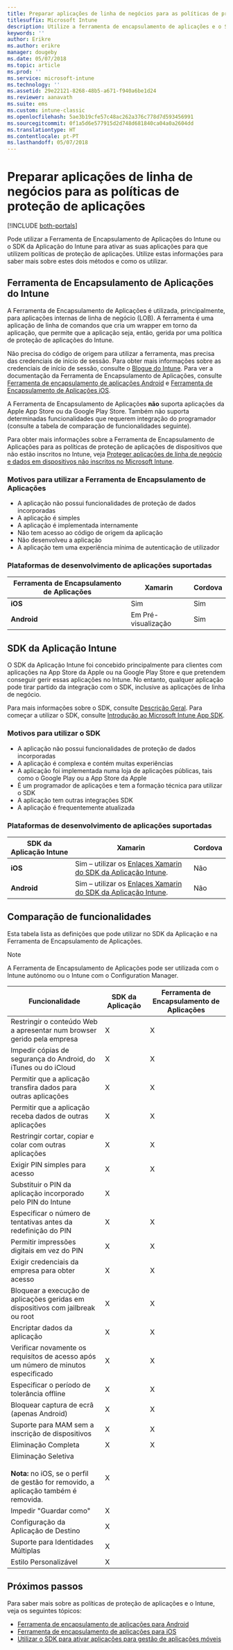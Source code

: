 ```yaml
---
title: Preparar aplicações de linha de negócios para as políticas de proteção de aplicações
titlesuffix: Microsoft Intune
description: Utilize a ferramenta de encapsulamento de aplicações e o SDK da Aplicação para permitir que as suas aplicações de linha de negócios personalizadas utilizem políticas de proteção de aplicações no Microsoft Intune.
keywords: ''
author: Erikre
ms.author: erikre
manager: dougeby
ms.date: 05/07/2018
ms.topic: article
ms.prod: ''
ms.service: microsoft-intune
ms.technology: ''
ms.assetid: 29e22121-8268-48b5-a671-f940a6be1d24
ms.reviewer: aanavath
ms.suite: ems
ms.custom: intune-classic
ms.openlocfilehash: 5ae3b19cfe57c48ac262a376c778d7d593456991
ms.sourcegitcommit: 0f1a5d6e577915d2d748d681840ca04a0a2604dd
ms.translationtype: HT
ms.contentlocale: pt-PT
ms.lasthandoff: 05/07/2018
---
```

# <a name="prepare-line-of-business-apps-for-app-protection-policies"></a>Preparar aplicações de linha de negócios para as políticas de proteção de aplicações

[!INCLUDE [both-portals](./includes/note-for-both-portals.md)]

Pode utilizar a Ferramenta de Encapsulamento de Aplicações do Intune ou o SDK da Aplicação do Intune para ativar as suas aplicações para que utilizem políticas de proteção de aplicações. Utilize estas informações para saber mais sobre estes dois métodos e como os utilizar.

## <a name="intune-app-wrapping-tool"></a>Ferramenta de Encapsulamento de Aplicações do Intune
A Ferramenta de Encapsulamento de Aplicações é utilizada, principalmente, para aplicações internas de linha de negócio (LOB). A ferramenta é uma aplicação de linha de comandos que cria um wrapper em torno da aplicação, que permite que a aplicação seja, então, gerida por uma política de proteção de aplicações do Intune.

Não precisa do código de origem para utilizar a ferramenta, mas precisa das credenciais de início de sessão. Para obter mais informações sobre as credenciais de início de sessão, consulte o [Blogue do Intune](https://blogs.technet.microsoft.com/enterprisemobility/2015/02/25/how-to-obtain-the-prerequisites-for-the-intune-app-wrapping-tool-for-ios/). Para ver a documentação da Ferramenta de Encapsulamento de Aplicações, consulte [Ferramenta de encapsulamento de aplicações Android](app-wrapper-prepare-android.md) e [Ferramenta de Encapsulamento de Aplicações iOS](app-wrapper-prepare-ios.md).

A Ferramenta de Encapsulamento de Aplicações **não** suporta aplicações da Apple App Store ou da Google Play Store. Também não suporta determinadas funcionalidades que requerem integração do programador (consulte a tabela de comparação de funcionalidades seguinte).


Para obter mais informações sobre a Ferramenta de Encapsulamento de Aplicações para as políticas de proteção de aplicações de dispositivos que não estão inscritos no Intune, veja [Proteger aplicações de linha de negócio e dados em dispositivos não inscritos no Microsoft Intune](/intune-classic/deploy-use/protect-line-of-business-apps-and-data-on-devices-not-enrolled-in-microsoft-intune).

### <a name="reasons-to-use-the-app-wrapping-tool"></a>Motivos para utilizar a Ferramenta de Encapsulamento de Aplicações
* A aplicação não possui funcionalidades de proteção de dados incorporadas
* A aplicação é simples
* A aplicação é implementada internamente
* Não tem acesso ao código de origem da aplicação
* Não desenvolveu a aplicação
* A aplicação tem uma experiência mínima de autenticação de utilizador


### <a name="supported-app-development-platforms"></a>Plataformas de desenvolvimento de aplicações suportadas

|**Ferramenta de Encapsulamento de Aplicações** | **Xamarin** |**Cordova** |
|------|----|----|
|**iOS** |Sim|Sim|
|**Android**| Em Pré-visualização |Sim|

## <a name="intune-app-sdk"></a>SDK da Aplicação Intune
O SDK da Aplicação Intune foi concebido principalmente para clientes com aplicações na App Store da Apple ou na Google Play Store e que pretendem conseguir gerir essas aplicações no Intune. No entanto, qualquer aplicação pode tirar partido da integração com o SDK, inclusive as aplicações de linha de negócio.

Para mais informações sobre o SDK, consulte [Descrição Geral](app-sdk.md). Para começar a utilizar o SDK, consulte [Introdução ao Microsoft Intune App SDK](app-sdk-get-started.md).

### <a name="reasons-to-use-the-sdk"></a>Motivos para utilizar o SDK
* A aplicação não possui funcionalidades de proteção de dados incorporadas
* A aplicação é complexa e contém muitas experiências
* A aplicação foi implementada numa loja de aplicações públicas, tais como o Google Play ou a App Store da Apple
* É um programador de aplicações e tem a formação técnica para utilizar o SDK
* A aplicação tem outras integrações SDK
* A aplicação é frequentemente atualizada

### <a name="supported-app-development-platforms"></a>Plataformas de desenvolvimento de aplicações suportadas

|**SDK da Aplicação Intune** |**Xamarin** |**Cordova**
|------|----|----|
|**iOS**|Sim – utilizar os [Enlaces Xamarin do SDK da Aplicação Intune](app-sdk-xamarin.md).|Não|
|**Android**| Sim – utilizar os [Enlaces Xamarin do SDK da Aplicação Intune](app-sdk-xamarin.md).|Não|

## <a name="feature-comparison"></a>Comparação de funcionalidades
Esta tabela lista as definições que pode utilizar no SDK da Aplicação e na Ferramenta de Encapsulamento de Aplicações.

> [!NOTE]
> A Ferramenta de Encapsulamento de Aplicações pode ser utilizada com o Intune autónomo ou o Intune com o Configuration Manager.

|                                                         Funcionalidade                                                          | SDK da Aplicação | Ferramenta de Encapsulamento de Aplicações |
|--------------------------------------------------------------------------------------------------------------------------|---------|-------------------|
|                              Restringir o conteúdo Web a apresentar num browser gerido pela empresa                              |    X    |         X         |
|                                        Impedir cópias de segurança do Android, do iTunes ou do iCloud                                        |    X    |         X         |
|                                         Permitir que a aplicação transfira dados para outras aplicações                                         |    X    |         X         |
|                                        Permitir que a aplicação receba dados de outras aplicações                                         |    X    |         X         |
|                                      Restringir cortar, copiar e colar com outras aplicações                                       |    X    |         X         |
|                                              Exigir PIN simples para acesso                                               |    X    |         X         |
|                                         Substituir o PIN da aplicação incorporado pelo PIN do Intune                                         |    X    |                   |
|                                     Especificar o número de tentativas antes da redefinição do PIN                                      |    X    |         X         |
|                                             Permitir impressões digitais em vez do PIN                                             |    X    |         X         |
|                                         Exigir credenciais da empresa para obter acesso                                         |    X    |         X         |
|                             Bloquear a execução de aplicações geridas em dispositivos com jailbreak ou root                              |    X    |         X         |
|                                                     Encriptar dados da aplicação                                                     |    X    |         X         |
|                           Verificar novamente os requisitos de acesso após um número de minutos especificado                            |    X    |         X         |
|                                             Especificar o período de tolerância offline                                             |    X    |         X         |
|                                           Bloquear captura de ecrã (apenas Android)                                            |    X    |         X         |
|                                        Suporte para MAM sem a inscrição de dispositivos                                         |    X    |         X         |
|                                                        Eliminação Completa                                                         |    X    |         X         |
| Eliminação Seletiva <br></br><strong>Nota:</strong> no iOS, se o perfil de gestão for removido, a aplicação também é removida. |    X    |                   |
|                                                    Impedir "Guardar como"                                                     |    X    |                   |
|                                            Configuração da Aplicação de Destino                                            |    X    |                   |
|                                                Suporte para Identidades Múltiplas                                                |    X    |                   |
|                                                    Estilo Personalizável                                                    |    X    |                   |

## <a name="next-steps"></a>Próximos passos

Para saber mais sobre as políticas de proteção de aplicações e o Intune, veja os seguintes tópicos:

  -  [Ferramenta de encapsulamento de aplicações para Android](app-wrapper-prepare-android.md)</br>
  - [Ferramenta de encapsulamento de aplicações para iOS](app-wrapper-prepare-ios.md)</br>
  - [Utilizar o SDK para ativar aplicações para gestão de aplicações móveis](/intune-classic/deploy-use/use-the-sdk-to-enable-apps-for-mobile-application-management)

